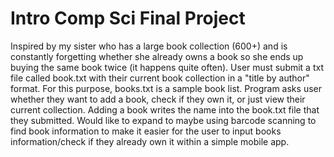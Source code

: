 # Intro Comp Sci Final Project

Inspired by my sister who has a large book collection (600+) and is constantly forgetting whether she already
owns a book so she ends up buying the same book twice (it happens quite often). User must submit a txt file called
book.txt with their current book collection in a "title by author" format. For this purpose, books.txt is a sample book list.
Program asks user whether they want to add a book, check if they own it, or just view their current collection. Adding
a book writes the name into the book.txt file that they submitted. Would like to expand to maybe using barcode scanning
to find book information to make it easier for the user to input books information/check if they already own it within
a simple mobile app.
 
